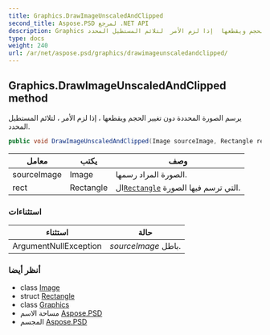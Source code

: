 ```yaml
---
title: Graphics.DrawImageUnscaledAndClipped
second_title: Aspose.PSD لمرجع .NET API
description: Graphics طريقة. يرسم الصورة المحددة دون تغيير الحجم ويقطعها  إذا لزم الأمر  لتلائم المستطيل المحدد.
type: docs
weight: 240
url: /ar/net/aspose.psd/graphics/drawimageunscaledandclipped/
---
```

## Graphics.DrawImageUnscaledAndClipped method

يرسم الصورة المحددة دون تغيير الحجم ويقطعها ، إذا لزم الأمر ، لتلائم المستطيل المحدد.

```csharp
public void DrawImageUnscaledAndClipped(Image sourceImage, Rectangle rect)
```

| معامل | يكتب | وصف |
| --- | --- | --- |
| sourceImage | Image | الصورة المراد رسمها. |
| rect | Rectangle | ال[`Rectangle`](../../rectangle/) التي ترسم فيها الصورة. |

### استثناءات

| استثناء | حالة |
| --- | --- |
| ArgumentNullException | *sourceImage* باطل. |

### أنظر أيضا

* class [Image](../../image/)
* struct [Rectangle](../../rectangle/)
* class [Graphics](../)
* مساحة الاسم [Aspose.PSD](../../graphics/)
* المجسم [Aspose.PSD](../../../)


